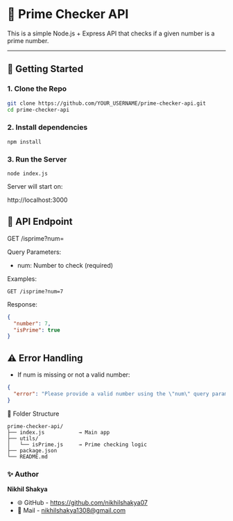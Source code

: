 # 🔢 Prime Checker API

This is a simple Node.js + Express API that checks if a given number is a prime number.

---

## 🚀 Getting Started

### 1. Clone the Repo

```bash
git clone https://github.com/YOUR_USERNAME/prime-checker-api.git
cd prime-checker-api
```
### 2. Install dependencies

```
npm install
```

### 3. Run the Server
```
node index.js
```
Server will start on:

http://localhost:3000

## 📌 API Endpoint
GET /isprime?num=<number>

Query Parameters:
- num: Number to check (required)

Examples:
```
GET /isprime?num=7
```

Response:
```json
{
  "number": 7,
  "isPrime": true
}
```
## ⚠️ Error Handling
- If num is missing or not a valid number:
```json
{
  "error": "Please provide a valid number using the \"num\" query parameter."
}
```

📂 Folder Structure
```pgsql
prime-checker-api/
├── index.js           → Main app
├── utils/
│   └── isPrime.js     → Prime checking logic
├── package.json
└── README.md
```

### ✨ Author
**Nikhil Shakya**

- 🌐 GitHub - https://github.com/nikhilshakya07
- 📧 Mail - nikhilshakya1308@gmail.com

